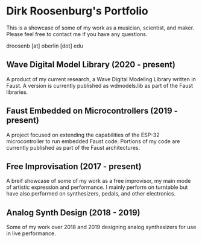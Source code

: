 # Dirk Roosenburg's Portfolio

This is a showcase of some of my work as a musician, scientist, and maker. Please feel free to contact me if you have any questions. 

droosenb [at] oberlin [dot] edu

## Wave Digital Model Library (2020 - present)

A product of my current research, a Wave Digital Modeling Library written in Faust. A version is currently published as wdmodels.lib as part of the Faust libraries.

## Faust Embedded on Microcontrollers (2019 - present) 

A project focused on extending the capabilities of the ESP-32 microcontroller to run embedded Faust code. Portions of my code are currently published as part of the Faust architectures. 

## Free Improvisation (2017 - present) 

A breif showcase of some of my work as a free improvisor, my main mode of artistic expression and performance. I mainly perform on turntable but have also performed on synthesizers, pedals, and other electronics. 

## Analog Synth Design (2018 - 2019) 

Some of my work over 2018 and 2019 designing analog synthesizers for use in live performance. 
